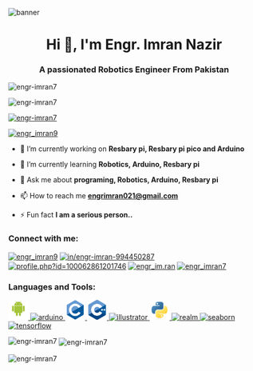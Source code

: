 ![banner](https://github.com/Engr-imran7/Engr-imran7/assets/154506940/26f23660-0558-421c-b45c-892b0d70b1e8)

<h1 align="center">Hi 👋, I'm Engr. Imran Nazir</h1>
<h3 align="center">A passionated Robotics Engineer From Pakistan</h3>

<p align="left"> <img src="https://komarev.com/ghpvc/?username=engr-imran7&label=Profile%20views&color=0e75b6&style=flat" alt="engr-imran7" /> </p>

<p align="left"> <img src="https://komarev.com/ghpvc/?username=engr-imran7&label=Profile%20views&color=0e75b6&style=flat" alt="engr-imran7" /> </p>

<p align="left"> <a href="https://github.com/ryo-ma/github-profile-trophy"><img src="https://github-profile-trophy.vercel.app/?username=engr-imran7" alt="engr-imran7" /></a> </p>

<p align="left"> <a href="https://twitter.com/engr_imran9" target="blank"><img src="https://img.shields.io/twitter/follow/engr_imran9?logo=twitter&style=for-the-badge" alt="engr_imran9" /></a> </p>

- 🔭 I’m currently working on **Resbary pi, Resbary pi pico and Arduino**

- 🌱 I’m currently learning **Robotics, Arduino, Resbary pi**

- 💬 Ask me about **programing, Robotics, Arduino, Resbary pi**

- 📫 How to reach me **engrimran021@gmail.com**

- ⚡ Fun fact **I am a serious person..**

<h3 align="left">Connect with me:</h3>
<p align="left">
<a href="https://twitter.com/engr_imran9" target="blank"><img align="center" src="https://raw.githubusercontent.com/rahuldkjain/github-profile-readme-generator/master/src/images/icons/Social/twitter.svg" alt="engr_imran9" height="30" width="40" /></a>
<a href="https://linkedin.com/in/in/engr-imran-994450287" target="blank"><img align="center" src="https://raw.githubusercontent.com/rahuldkjain/github-profile-readme-generator/master/src/images/icons/Social/linked-in-alt.svg" alt="in/engr-imran-994450287" height="30" width="40" /></a>
<a href="https://fb.com/profile.php?id=100062861201746" target="blank"><img align="center" src="https://raw.githubusercontent.com/rahuldkjain/github-profile-readme-generator/master/src/images/icons/Social/facebook.svg" alt="profile.php?id=100062861201746" height="30" width="40" /></a>
<a href="https://instagram.com/engr_im.ran" target="blank"><img align="center" src="https://raw.githubusercontent.com/rahuldkjain/github-profile-readme-generator/master/src/images/icons/Social/instagram.svg" alt="engr_im.ran" height="30" width="40" /></a>
<a href="https://www.youtube.com/c/engr_imran7" target="blank"><img align="center" src="https://raw.githubusercontent.com/rahuldkjain/github-profile-readme-generator/master/src/images/icons/Social/youtube.svg" alt="engr_imran7" height="30" width="40" /></a>
</p>

<h3 align="left">Languages and Tools:</h3>
<p align="left"> <a href="https://developer.android.com" target="_blank" rel="noreferrer"> <img src="https://raw.githubusercontent.com/devicons/devicon/master/icons/android/android-original-wordmark.svg" alt="android" width="40" height="40"/> </a> <a href="https://www.arduino.cc/" target="_blank" rel="noreferrer"> <img src="https://cdn.worldvectorlogo.com/logos/arduino-1.svg" alt="arduino" width="40" height="40"/> </a> <a href="https://www.cprogramming.com/" target="_blank" rel="noreferrer"> <img src="https://raw.githubusercontent.com/devicons/devicon/master/icons/c/c-original.svg" alt="c" width="40" height="40"/> </a> <a href="https://www.w3schools.com/cpp/" target="_blank" rel="noreferrer"> <img src="https://raw.githubusercontent.com/devicons/devicon/master/icons/cplusplus/cplusplus-original.svg" alt="cplusplus" width="40" height="40"/> </a> <a href="https://www.adobe.com/in/products/illustrator.html" target="_blank" rel="noreferrer"> <img src="https://www.vectorlogo.zone/logos/adobe_illustrator/adobe_illustrator-icon.svg" alt="illustrator" width="40" height="40"/> </a> <a href="https://www.python.org" target="_blank" rel="noreferrer"> <img src="https://raw.githubusercontent.com/devicons/devicon/master/icons/python/python-original.svg" alt="python" width="40" height="40"/> </a> <a href="https://realm.io/" target="_blank" rel="noreferrer"> <img src="https://raw.githubusercontent.com/bestofjs/bestofjs-webui/8665e8c267a0215f3159df28b33c365198101df5/public/logos/realm.svg" alt="realm" width="40" height="40"/> </a> <a href="https://seaborn.pydata.org/" target="_blank" rel="noreferrer"> <img src="https://seaborn.pydata.org/_images/logo-mark-lightbg.svg" alt="seaborn" width="40" height="40"/> </a> <a href="https://www.tensorflow.org" target="_blank" rel="noreferrer"> <img src="https://www.vectorlogo.zone/logos/tensorflow/tensorflow-icon.svg" alt="tensorflow" width="40" height="40"/> </a> </p>

<p><img align="left" src="https://github-readme-stats.vercel.app/api/top-langs?username=engr-imran7&show_icons=true&locale=en&layout=compact" alt="engr-imran7" /></p>

<p>&nbsp;<img align="center" src="https://github-readme-stats.vercel.app/api?username=engr-imran7&show_icons=true&locale=en" alt="engr-imran7" /></p>

<p><img align="center" src="https://github-readme-streak-stats.herokuapp.com/?user=engr-imran7&" alt="engr-imran7" /></p>
